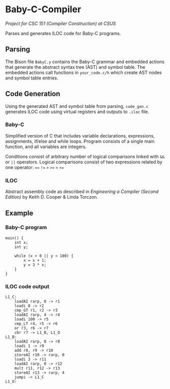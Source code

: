 # Baby-C-Compiler
*Project for CSC 151 (Compiler Construction) at CSUS*

Parses and generates ILOC code for Baby-C programs.

## Parsing
The Bison file `BabyC.y` contains the Baby-C grammar and embedded actions that generate the abstract syntax tree (AST) and symbol table.
The embedded actions call functions in `your_code.c/h` which create AST nodes and symbol table entries.

## Code Generation
Using the generated AST and symbol table from parsing, `code_gen.c` generates ILOC code using virtual registers and outputs to `.iloc` file.

### Baby-C
Simplified version of C that includes variable declarations, expressions, assignments, if/else and while loops.
Program consists of a single main function, and all variables are integers.

Conditions consist of arbitrary number of logical comparisons linked with `&&` or `||` operators.
Logical comparisons consist of two expressions related by one operator: `==` `!=` `>` `>=` `<` `<=`

### ILOC
Abstract assembly code as described in *Engineering a Compiler (Second Edition)* by Keith D. Cooper & Linda Torczon.

## Example
### Baby-C program
```
main() {
    int x;
    int y; 

    while (x > 0 || y < 100) {
        x = x + 1;
        y = 3 * x;
    }
}
```

### ILOC code output
```
L1_C:
	loadAI rarp, 0 -> r1
	loadi 0 -> r2
	cmp_GT r1, r2 -> r3
	loadAI rarp, 4 -> r4
	loadi 100 -> r5
	cmp_LT r4, r5 -> r6
	or r3, r6 -> r7
	cbr r7 -> L1_B, L1_O
L1_B:
	loadAI rarp, 0 -> r8
	loadi 1 -> r9
	add r8, r9 -> r10
	storeAI r10 -> rarp, 0
	loadi 3 -> r11
	loadAI rarp, 0 -> r12
	mult r11, r12 -> r13
	storeAI r13 -> rarp, 4
	jumpi -> L1_C
L1_O:
```
